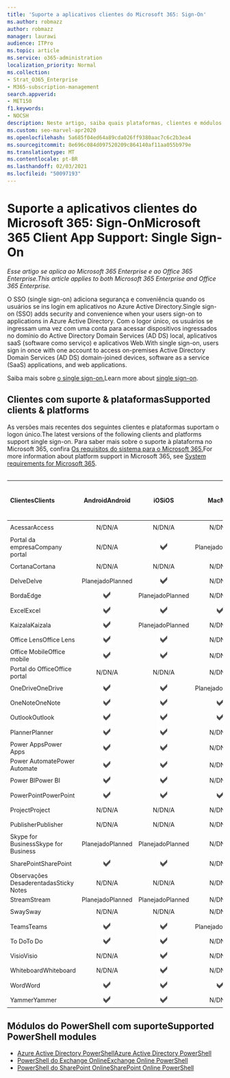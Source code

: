 ```yaml
---
title: 'Suporte a aplicativos clientes do Microsoft 365: Sign-On'
ms.author: robmazz
author: robmazz
manager: laurawi
audience: ITPro
ms.topic: article
ms.service: o365-administration
localization_priority: Normal
ms.collection:
- Strat_O365_Enterprise
- M365-subscription-management
search.appverid:
- MET150
f1.keywords:
- NOCSH
description: Neste artigo, saiba quais plataformas, clientes e módulos do PowerShell suportam o single sign-on para o Microsoft 365.
ms.custom: seo-marvel-apr2020
ms.openlocfilehash: 5a685f04ed64a89cda026ff9380aac7c6c2b3ea4
ms.sourcegitcommit: 8e696c084d097520209c864140af11aa055b979e
ms.translationtype: MT
ms.contentlocale: pt-BR
ms.lasthandoff: 02/03/2021
ms.locfileid: "50097193"
---
```

# <a name="microsoft-365-client-app-support-single-sign-on"></a><span data-ttu-id="0ea5d-103">Suporte a aplicativos clientes do Microsoft 365: Sign-On</span><span class="sxs-lookup"><span data-stu-id="0ea5d-103">Microsoft 365 Client App Support: Single Sign-On</span></span>

<span data-ttu-id="0ea5d-104">*Esse artigo se aplica ao Microsoft 365 Enterprise e ao Office 365 Enterprise.*</span><span class="sxs-lookup"><span data-stu-id="0ea5d-104">*This article applies to both Microsoft 365 Enterprise and Office 365 Enterprise.*</span></span>

<span data-ttu-id="0ea5d-105">O SSO (single sign-on) adiciona segurança e conveniência quando os usuários se ins login em aplicativos no Azure Active Directory.</span><span class="sxs-lookup"><span data-stu-id="0ea5d-105">Single sign-on (SSO) adds security and convenience when your users sign-on to applications in Azure Active Directory.</span></span> <span data-ttu-id="0ea5d-106">Com o logor único, os usuários se ingressam uma vez com uma conta para acessar dispositivos ingressados no domínio do Active Directory Domain Services (AD DS) local, aplicativos saaS (software como serviço) e aplicativos Web.</span><span class="sxs-lookup"><span data-stu-id="0ea5d-106">With single sign-on, users sign in once with one account to access on-premises Active Directory Domain Services (AD DS) domain-joined devices, software as a service (SaaS) applications, and web applications.</span></span>

<span data-ttu-id="0ea5d-107">Saiba mais sobre [o single sign-on.](/azure/active-directory/manage-apps/what-is-single-sign-on)</span><span class="sxs-lookup"><span data-stu-id="0ea5d-107">Learn more about [single sign-on](/azure/active-directory/manage-apps/what-is-single-sign-on).</span></span>

## <a name="supported-clients--platforms"></a><span data-ttu-id="0ea5d-108">Clientes com suporte & plataformas</span><span class="sxs-lookup"><span data-stu-id="0ea5d-108">Supported clients & platforms</span></span>

<span data-ttu-id="0ea5d-109">As versões mais recentes dos seguintes clientes e plataformas suportam o logon único.</span><span class="sxs-lookup"><span data-stu-id="0ea5d-109">The latest versions of the following clients and platforms support single sign-on.</span></span> <span data-ttu-id="0ea5d-110">Para saber mais sobre o suporte à plataforma no Microsoft 365, confira [Os requisitos do sistema para o Microsoft 365.](/microsoft-365/microsoft-365-and-office-resources)</span><span class="sxs-lookup"><span data-stu-id="0ea5d-110">For more information about platform support in Microsoft 365, see [System requirements for Microsoft 365](/microsoft-365/microsoft-365-and-office-resources).</span></span>
<br>
<br>

| <span data-ttu-id="0ea5d-111">Clientes</span><span class="sxs-lookup"><span data-stu-id="0ea5d-111">Clients</span></span> | <span data-ttu-id="0ea5d-112">Android</span><span class="sxs-lookup"><span data-stu-id="0ea5d-112">Android</span></span> | <span data-ttu-id="0ea5d-113">iOS</span><span class="sxs-lookup"><span data-stu-id="0ea5d-113">iOS</span></span> | <span data-ttu-id="0ea5d-114">Mac</span><span class="sxs-lookup"><span data-stu-id="0ea5d-114">Mac</span></span>| <span data-ttu-id="0ea5d-115">Windows 10</span><span class="sxs-lookup"><span data-stu-id="0ea5d-115">Windows 10</span></span> <br> <span data-ttu-id="0ea5d-116">Aplicativos modernos</span><span class="sxs-lookup"><span data-stu-id="0ea5d-116">Modern Apps</span></span>| <span data-ttu-id="0ea5d-117">Windows 10</span><span class="sxs-lookup"><span data-stu-id="0ea5d-117">Windows 10</span></span> <br> <span data-ttu-id="0ea5d-118">Desktop</span><span class="sxs-lookup"><span data-stu-id="0ea5d-118">Desktop</span></span> |
|:---|:---:|:---:|:---:|:---:|:---:|
| <span data-ttu-id="0ea5d-119">Acessar</span><span class="sxs-lookup"><span data-stu-id="0ea5d-119">Access</span></span> | <span data-ttu-id="0ea5d-120">N/D</span><span class="sxs-lookup"><span data-stu-id="0ea5d-120">N/A</span></span> | <span data-ttu-id="0ea5d-121">N/D</span><span class="sxs-lookup"><span data-stu-id="0ea5d-121">N/A</span></span> | <span data-ttu-id="0ea5d-122">N/D</span><span class="sxs-lookup"><span data-stu-id="0ea5d-122">N/A</span></span> | <span data-ttu-id="0ea5d-123">N/D</span><span class="sxs-lookup"><span data-stu-id="0ea5d-123">N/A</span></span> | ![Com suporte](../media/check-mark.png) |
| <span data-ttu-id="0ea5d-125">Portal da empresa</span><span class="sxs-lookup"><span data-stu-id="0ea5d-125">Company portal</span></span> | <span data-ttu-id="0ea5d-126">N/D</span><span class="sxs-lookup"><span data-stu-id="0ea5d-126">N/A</span></span> | ![Com suporte](../media/check-mark.png) | <span data-ttu-id="0ea5d-128">Planejado</span><span class="sxs-lookup"><span data-stu-id="0ea5d-128">Planned</span></span> | ![Com suporte](../media/check-mark.png) | <span data-ttu-id="0ea5d-130">N/D</span><span class="sxs-lookup"><span data-stu-id="0ea5d-130">N/A</span></span> |
| <span data-ttu-id="0ea5d-131">Cortana</span><span class="sxs-lookup"><span data-stu-id="0ea5d-131">Cortana</span></span> | <span data-ttu-id="0ea5d-132">N/D</span><span class="sxs-lookup"><span data-stu-id="0ea5d-132">N/A</span></span> | <span data-ttu-id="0ea5d-133">N/D</span><span class="sxs-lookup"><span data-stu-id="0ea5d-133">N/A</span></span> | <span data-ttu-id="0ea5d-134">N/D</span><span class="sxs-lookup"><span data-stu-id="0ea5d-134">N/A</span></span> | ![Com suporte](../media/check-mark.png) | <span data-ttu-id="0ea5d-136">N/D</span><span class="sxs-lookup"><span data-stu-id="0ea5d-136">N/A</span></span> |
| <span data-ttu-id="0ea5d-137">Delve</span><span class="sxs-lookup"><span data-stu-id="0ea5d-137">Delve</span></span> | <span data-ttu-id="0ea5d-138">Planejado</span><span class="sxs-lookup"><span data-stu-id="0ea5d-138">Planned</span></span> | ![Com suporte](../media/check-mark.png) | <span data-ttu-id="0ea5d-140">N/D</span><span class="sxs-lookup"><span data-stu-id="0ea5d-140">N/A</span></span> | <span data-ttu-id="0ea5d-141">N/D</span><span class="sxs-lookup"><span data-stu-id="0ea5d-141">N/A</span></span> | <span data-ttu-id="0ea5d-142">N/D</span><span class="sxs-lookup"><span data-stu-id="0ea5d-142">N/A</span></span> |
| <span data-ttu-id="0ea5d-143">Borda</span><span class="sxs-lookup"><span data-stu-id="0ea5d-143">Edge</span></span> | ![Com suporte](../media/check-mark.png) | <span data-ttu-id="0ea5d-145">Planejado</span><span class="sxs-lookup"><span data-stu-id="0ea5d-145">Planned</span></span> | <span data-ttu-id="0ea5d-146">N/D</span><span class="sxs-lookup"><span data-stu-id="0ea5d-146">N/A</span></span> | <span data-ttu-id="0ea5d-147">N/D</span><span class="sxs-lookup"><span data-stu-id="0ea5d-147">N/A</span></span> | ![Com suporte](../media/check-mark.png) |
| <span data-ttu-id="0ea5d-149">Excel</span><span class="sxs-lookup"><span data-stu-id="0ea5d-149">Excel</span></span> | ![Com suporte](../media/check-mark.png) | ![Com suporte](../media/check-mark.png) | ![Com suporte](../media/check-mark.png) | ![Com suporte](../media/check-mark.png) | ![Com suporte](../media/check-mark.png) |
| <span data-ttu-id="0ea5d-155">Kaizala</span><span class="sxs-lookup"><span data-stu-id="0ea5d-155">Kaizala</span></span> | ![Com suporte](../media/check-mark.png) | <span data-ttu-id="0ea5d-157">Planejado</span><span class="sxs-lookup"><span data-stu-id="0ea5d-157">Planned</span></span> | <span data-ttu-id="0ea5d-158">N/D</span><span class="sxs-lookup"><span data-stu-id="0ea5d-158">N/A</span></span> | <span data-ttu-id="0ea5d-159">N/D</span><span class="sxs-lookup"><span data-stu-id="0ea5d-159">N/A</span></span> | <span data-ttu-id="0ea5d-160">N/D</span><span class="sxs-lookup"><span data-stu-id="0ea5d-160">N/A</span></span> |
| <span data-ttu-id="0ea5d-161">Office Lens</span><span class="sxs-lookup"><span data-stu-id="0ea5d-161">Office Lens</span></span>| ![Com suporte](../media/check-mark.png) | ![Com suporte](../media/check-mark.png) | <span data-ttu-id="0ea5d-164">N/D</span><span class="sxs-lookup"><span data-stu-id="0ea5d-164">N/A</span></span> | <span data-ttu-id="0ea5d-165">N/D</span><span class="sxs-lookup"><span data-stu-id="0ea5d-165">N/A</span></span> | <span data-ttu-id="0ea5d-166">N/D</span><span class="sxs-lookup"><span data-stu-id="0ea5d-166">N/A</span></span> |
| <span data-ttu-id="0ea5d-167">Office Mobile</span><span class="sxs-lookup"><span data-stu-id="0ea5d-167">Office mobile</span></span> | ![Com suporte](../media/check-mark.png) | ![Com suporte](../media/check-mark.png) | <span data-ttu-id="0ea5d-170">N/D</span><span class="sxs-lookup"><span data-stu-id="0ea5d-170">N/A</span></span> | <span data-ttu-id="0ea5d-171">N/D</span><span class="sxs-lookup"><span data-stu-id="0ea5d-171">N/A</span></span> | <span data-ttu-id="0ea5d-172">N/D</span><span class="sxs-lookup"><span data-stu-id="0ea5d-172">N/A</span></span> |
| <span data-ttu-id="0ea5d-173">Portal do Office</span><span class="sxs-lookup"><span data-stu-id="0ea5d-173">Office portal</span></span> | <span data-ttu-id="0ea5d-174">N/D</span><span class="sxs-lookup"><span data-stu-id="0ea5d-174">N/A</span></span> | <span data-ttu-id="0ea5d-175">N/D</span><span class="sxs-lookup"><span data-stu-id="0ea5d-175">N/A</span></span> | <span data-ttu-id="0ea5d-176">N/D</span><span class="sxs-lookup"><span data-stu-id="0ea5d-176">N/A</span></span> | ![Com suporte](../media/check-mark.png) | <span data-ttu-id="0ea5d-178">N/D</span><span class="sxs-lookup"><span data-stu-id="0ea5d-178">N/A</span></span> |
| <span data-ttu-id="0ea5d-179">OneDrive</span><span class="sxs-lookup"><span data-stu-id="0ea5d-179">OneDrive</span></span> | ![Com suporte](../media/check-mark.png) | ![Com suporte](../media/check-mark.png) | <span data-ttu-id="0ea5d-182">Planejado</span><span class="sxs-lookup"><span data-stu-id="0ea5d-182">Planned</span></span> | ![Com suporte](../media/check-mark.png) | <span data-ttu-id="0ea5d-184">Planejado</span><span class="sxs-lookup"><span data-stu-id="0ea5d-184">Planned</span></span> |
| <span data-ttu-id="0ea5d-185">OneNote</span><span class="sxs-lookup"><span data-stu-id="0ea5d-185">OneNote</span></span> | ![Com suporte](../media/check-mark.png) | ![Com suporte](../media/check-mark.png) | ![Com suporte](../media/check-mark.png) | ![Com suporte](../media/check-mark.png) | <span data-ttu-id="0ea5d-190">Planejado</span><span class="sxs-lookup"><span data-stu-id="0ea5d-190">Planned</span></span> |
| <span data-ttu-id="0ea5d-191">Outlook</span><span class="sxs-lookup"><span data-stu-id="0ea5d-191">Outlook</span></span> | ![Com suporte](../media/check-mark.png) | ![Com suporte](../media/check-mark.png) | ![Com suporte](../media/check-mark.png) | <span data-ttu-id="0ea5d-195">Planejado</span><span class="sxs-lookup"><span data-stu-id="0ea5d-195">Planned</span></span> | ![Com suporte](../media/check-mark.png) |
| <span data-ttu-id="0ea5d-197">Planner</span><span class="sxs-lookup"><span data-stu-id="0ea5d-197">Planner</span></span> | ![Com suporte](../media/check-mark.png) | ![Com suporte](../media/check-mark.png) | <span data-ttu-id="0ea5d-200">N/D</span><span class="sxs-lookup"><span data-stu-id="0ea5d-200">N/A</span></span> | <span data-ttu-id="0ea5d-201">N/D</span><span class="sxs-lookup"><span data-stu-id="0ea5d-201">N/A</span></span> | <span data-ttu-id="0ea5d-202">N/D</span><span class="sxs-lookup"><span data-stu-id="0ea5d-202">N/A</span></span> |
| <span data-ttu-id="0ea5d-203">Power Apps</span><span class="sxs-lookup"><span data-stu-id="0ea5d-203">Power Apps</span></span> | ![Com suporte](../media/check-mark.png) | ![Com suporte](../media/check-mark.png) | <span data-ttu-id="0ea5d-206">N/D</span><span class="sxs-lookup"><span data-stu-id="0ea5d-206">N/A</span></span> | <span data-ttu-id="0ea5d-207">Planejado</span><span class="sxs-lookup"><span data-stu-id="0ea5d-207">Planned</span></span> | <span data-ttu-id="0ea5d-208">N/D</span><span class="sxs-lookup"><span data-stu-id="0ea5d-208">N/A</span></span> |
| <span data-ttu-id="0ea5d-209">Power Automate</span><span class="sxs-lookup"><span data-stu-id="0ea5d-209">Power Automate</span></span> | ![Com suporte](../media/check-mark.png) | ![Com suporte](../media/check-mark.png) | <span data-ttu-id="0ea5d-212">N/D</span><span class="sxs-lookup"><span data-stu-id="0ea5d-212">N/A</span></span> | <span data-ttu-id="0ea5d-213">N/D</span><span class="sxs-lookup"><span data-stu-id="0ea5d-213">N/A</span></span> | <span data-ttu-id="0ea5d-214">N/D</span><span class="sxs-lookup"><span data-stu-id="0ea5d-214">N/A</span></span> |
| <span data-ttu-id="0ea5d-215">Power BI</span><span class="sxs-lookup"><span data-stu-id="0ea5d-215">Power BI</span></span> | ![Com suporte](../media/check-mark.png) | ![Com suporte](../media/check-mark.png) | <span data-ttu-id="0ea5d-218">N/D</span><span class="sxs-lookup"><span data-stu-id="0ea5d-218">N/A</span></span> | ![Com suporte](../media/check-mark.png) | <span data-ttu-id="0ea5d-220">Planejado</span><span class="sxs-lookup"><span data-stu-id="0ea5d-220">Planned</span></span> |
| <span data-ttu-id="0ea5d-221">PowerPoint</span><span class="sxs-lookup"><span data-stu-id="0ea5d-221">PowerPoint</span></span> | ![Com suporte](../media/check-mark.png) | ![Com suporte](../media/check-mark.png) | ![Com suporte](../media/check-mark.png) | ![Com suporte](../media/check-mark.png) | ![Com suporte](../media/check-mark.png) |
| <span data-ttu-id="0ea5d-227">Project</span><span class="sxs-lookup"><span data-stu-id="0ea5d-227">Project</span></span> | <span data-ttu-id="0ea5d-228">N/D</span><span class="sxs-lookup"><span data-stu-id="0ea5d-228">N/A</span></span> | <span data-ttu-id="0ea5d-229">N/D</span><span class="sxs-lookup"><span data-stu-id="0ea5d-229">N/A</span></span> | <span data-ttu-id="0ea5d-230">N/D</span><span class="sxs-lookup"><span data-stu-id="0ea5d-230">N/A</span></span> | <span data-ttu-id="0ea5d-231">N/D</span><span class="sxs-lookup"><span data-stu-id="0ea5d-231">N/A</span></span> | ![Com suporte](../media/check-mark.png) |
| <span data-ttu-id="0ea5d-233">Publisher</span><span class="sxs-lookup"><span data-stu-id="0ea5d-233">Publisher</span></span> | <span data-ttu-id="0ea5d-234">N/D</span><span class="sxs-lookup"><span data-stu-id="0ea5d-234">N/A</span></span> | <span data-ttu-id="0ea5d-235">N/D</span><span class="sxs-lookup"><span data-stu-id="0ea5d-235">N/A</span></span> | <span data-ttu-id="0ea5d-236">N/D</span><span class="sxs-lookup"><span data-stu-id="0ea5d-236">N/A</span></span> | <span data-ttu-id="0ea5d-237">N/D</span><span class="sxs-lookup"><span data-stu-id="0ea5d-237">N/A</span></span> | ![Com suporte](../media/check-mark.png) |
| <span data-ttu-id="0ea5d-239">Skype for Business</span><span class="sxs-lookup"><span data-stu-id="0ea5d-239">Skype for Business</span></span> | <span data-ttu-id="0ea5d-240">Planejado</span><span class="sxs-lookup"><span data-stu-id="0ea5d-240">Planned</span></span> | <span data-ttu-id="0ea5d-241">Planejado</span><span class="sxs-lookup"><span data-stu-id="0ea5d-241">Planned</span></span> | <span data-ttu-id="0ea5d-242">N/D</span><span class="sxs-lookup"><span data-stu-id="0ea5d-242">N/A</span></span> | <span data-ttu-id="0ea5d-243">N/D</span><span class="sxs-lookup"><span data-stu-id="0ea5d-243">N/A</span></span> | <span data-ttu-id="0ea5d-244">N/D</span><span class="sxs-lookup"><span data-stu-id="0ea5d-244">N/A</span></span> |
| <span data-ttu-id="0ea5d-245">SharePoint</span><span class="sxs-lookup"><span data-stu-id="0ea5d-245">SharePoint</span></span> | ![Com suporte](../media/check-mark.png) | ![Com suporte](../media/check-mark.png) | <span data-ttu-id="0ea5d-248">N/D</span><span class="sxs-lookup"><span data-stu-id="0ea5d-248">N/A</span></span> | <span data-ttu-id="0ea5d-249">N/D</span><span class="sxs-lookup"><span data-stu-id="0ea5d-249">N/A</span></span> | <span data-ttu-id="0ea5d-250">N/D</span><span class="sxs-lookup"><span data-stu-id="0ea5d-250">N/A</span></span> |
| <span data-ttu-id="0ea5d-251">Observações Desaderentadas</span><span class="sxs-lookup"><span data-stu-id="0ea5d-251">Sticky Notes</span></span> | <span data-ttu-id="0ea5d-252">N/D</span><span class="sxs-lookup"><span data-stu-id="0ea5d-252">N/A</span></span> | <span data-ttu-id="0ea5d-253">N/D</span><span class="sxs-lookup"><span data-stu-id="0ea5d-253">N/A</span></span> | <span data-ttu-id="0ea5d-254">N/D</span><span class="sxs-lookup"><span data-stu-id="0ea5d-254">N/A</span></span> | <span data-ttu-id="0ea5d-255">N/D</span><span class="sxs-lookup"><span data-stu-id="0ea5d-255">N/A</span></span> | ![Com suporte](../media/check-mark.png) |
| <span data-ttu-id="0ea5d-257">Stream</span><span class="sxs-lookup"><span data-stu-id="0ea5d-257">Stream</span></span> | <span data-ttu-id="0ea5d-258">Planejado</span><span class="sxs-lookup"><span data-stu-id="0ea5d-258">Planned</span></span> | <span data-ttu-id="0ea5d-259">Planejado</span><span class="sxs-lookup"><span data-stu-id="0ea5d-259">Planned</span></span> | <span data-ttu-id="0ea5d-260">N/D</span><span class="sxs-lookup"><span data-stu-id="0ea5d-260">N/A</span></span> | <span data-ttu-id="0ea5d-261">N/D</span><span class="sxs-lookup"><span data-stu-id="0ea5d-261">N/A</span></span> | <span data-ttu-id="0ea5d-262">N/D</span><span class="sxs-lookup"><span data-stu-id="0ea5d-262">N/A</span></span> |
| <span data-ttu-id="0ea5d-263">Sway</span><span class="sxs-lookup"><span data-stu-id="0ea5d-263">Sway</span></span> | <span data-ttu-id="0ea5d-264">N/D</span><span class="sxs-lookup"><span data-stu-id="0ea5d-264">N/A</span></span> | <span data-ttu-id="0ea5d-265">N/D</span><span class="sxs-lookup"><span data-stu-id="0ea5d-265">N/A</span></span> | <span data-ttu-id="0ea5d-266">N/D</span><span class="sxs-lookup"><span data-stu-id="0ea5d-266">N/A</span></span> | <span data-ttu-id="0ea5d-267">N/D</span><span class="sxs-lookup"><span data-stu-id="0ea5d-267">N/A</span></span> | ![Com suporte](../media/check-mark.png) |
| <span data-ttu-id="0ea5d-269">Teams</span><span class="sxs-lookup"><span data-stu-id="0ea5d-269">Teams</span></span> | ![Com suporte](../media/check-mark.png) | ![Com suporte](../media/check-mark.png) | <span data-ttu-id="0ea5d-272">Planejado</span><span class="sxs-lookup"><span data-stu-id="0ea5d-272">Planned</span></span> | <span data-ttu-id="0ea5d-273">N/D</span><span class="sxs-lookup"><span data-stu-id="0ea5d-273">N/A</span></span> | <span data-ttu-id="0ea5d-274">Planejado</span><span class="sxs-lookup"><span data-stu-id="0ea5d-274">Planned</span></span> |
| <span data-ttu-id="0ea5d-275">To Do</span><span class="sxs-lookup"><span data-stu-id="0ea5d-275">To Do</span></span> | ![Com suporte](../media/check-mark.png) | ![Com suporte](../media/check-mark.png) | <span data-ttu-id="0ea5d-278">N/D</span><span class="sxs-lookup"><span data-stu-id="0ea5d-278">N/A</span></span> | ![Com suporte](../media/check-mark.png) | <span data-ttu-id="0ea5d-280">N/D</span><span class="sxs-lookup"><span data-stu-id="0ea5d-280">N/A</span></span> |
| <span data-ttu-id="0ea5d-281">Visio</span><span class="sxs-lookup"><span data-stu-id="0ea5d-281">Visio</span></span> | <span data-ttu-id="0ea5d-282">N/D</span><span class="sxs-lookup"><span data-stu-id="0ea5d-282">N/A</span></span> | ![Com suporte](../media/check-mark.png) | <span data-ttu-id="0ea5d-284">N/D</span><span class="sxs-lookup"><span data-stu-id="0ea5d-284">N/A</span></span> | <span data-ttu-id="0ea5d-285">N/D</span><span class="sxs-lookup"><span data-stu-id="0ea5d-285">N/A</span></span> | ![Com suporte](../media/check-mark.png) |
| <span data-ttu-id="0ea5d-287">Whiteboard</span><span class="sxs-lookup"><span data-stu-id="0ea5d-287">Whiteboard</span></span> | <span data-ttu-id="0ea5d-288">N/D</span><span class="sxs-lookup"><span data-stu-id="0ea5d-288">N/A</span></span> | ![Com suporte](../media/check-mark.png) | <span data-ttu-id="0ea5d-290">N/D</span><span class="sxs-lookup"><span data-stu-id="0ea5d-290">N/A</span></span> | ![Com suporte](../media/check-mark.png) | <span data-ttu-id="0ea5d-292">N/D</span><span class="sxs-lookup"><span data-stu-id="0ea5d-292">N/A</span></span> |
| <span data-ttu-id="0ea5d-293">Word</span><span class="sxs-lookup"><span data-stu-id="0ea5d-293">Word</span></span> | ![Com suporte](../media/check-mark.png) | ![Com suporte](../media/check-mark.png) | ![Com suporte](../media/check-mark.png) | ![Com suporte](../media/check-mark.png) | ![Com suporte](../media/check-mark.png) |
| <span data-ttu-id="0ea5d-299">Yammer</span><span class="sxs-lookup"><span data-stu-id="0ea5d-299">Yammer</span></span> | ![Com suporte](../media/check-mark.png) | ![Com suporte](../media/check-mark.png) | <span data-ttu-id="0ea5d-302">N/D</span><span class="sxs-lookup"><span data-stu-id="0ea5d-302">N/A</span></span> | <span data-ttu-id="0ea5d-303">N/D</span><span class="sxs-lookup"><span data-stu-id="0ea5d-303">N/A</span></span> | <span data-ttu-id="0ea5d-304">Planejado</span><span class="sxs-lookup"><span data-stu-id="0ea5d-304">Planned</span></span> |

## <a name="supported-powershell-modules"></a><span data-ttu-id="0ea5d-305">Módulos do PowerShell com suporte</span><span class="sxs-lookup"><span data-stu-id="0ea5d-305">Supported PowerShell modules</span></span>

- [<span data-ttu-id="0ea5d-306">Azure Active Directory PowerShell</span><span class="sxs-lookup"><span data-stu-id="0ea5d-306">Azure Active Directory PowerShell</span></span>](/powershell/azure/active-directory/overview?view=azureadps-2.0)
- [<span data-ttu-id="0ea5d-307">PowerShell do Exchange Online</span><span class="sxs-lookup"><span data-stu-id="0ea5d-307">Exchange Online PowerShell</span></span>](/powershell/exchange/exchange-online-powershell)
- [<span data-ttu-id="0ea5d-308">PowerShell do SharePoint Online</span><span class="sxs-lookup"><span data-stu-id="0ea5d-308">SharePoint Online PowerShell</span></span>](/powershell/sharepoint/sharepoint-online/connect-sharepoint-online)
